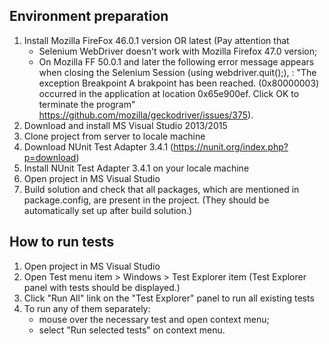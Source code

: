 ## Environment preparation

1. Install Mozilla FireFox 46.0.1 version OR latest 
(Pay attention that 
	- Selenium WebDriver doesn't work with Mozilla Firefox 47.0 version;
	- On Mozilla FF 50.0.1 and later the following error message appears when closing the Selenium Session (using webdriver.quit();), : 
	"The exception Breakpoint A brakpoint has been reached. 
	(0x80000003) occurred in the application at location 0x65e900ef. Click OK to terminate the program"
	https://github.com/mozilla/geckodriver/issues/375).
2. Download and install MS Visual Studio 2013/2015
3. Clone project from server to locale machine
4. Download NUnit Test Adapter 3.4.1 (https://nunit.org/index.php?p=download) 
5. Install NUnit Test Adapter 3.4.1 on your locale machine
6. Open project in MS Visual Studio
7. Build solution and check that all packages, which are mentioned in package.config, are present in the project. 
(They should be automatically set up after build solution.) 


## How to run tests

1. Open project in MS Visual Studio
2. Open Test menu item > Windows > Test Explorer item (Test Explorer panel with tests should be displayed.)
3. Click "Run All" link on the "Test Explorer" panel to run all existing tests
4. To run any of them separately:
	- mouse over the necessary test and open context menu;
	- select "Run selected tests" on context menu.